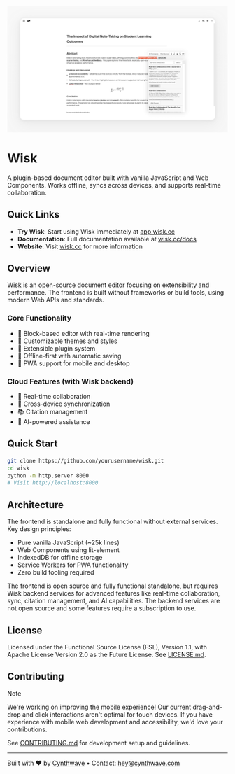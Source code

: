 ![Wisk](/a7/screencap.png)

# Wisk

A plugin-based document editor built with vanilla JavaScript and Web Components. Works offline, syncs across devices, and supports real-time collaboration.

## Quick Links

- **Try Wisk**: Start using Wisk immediately at [app.wisk.cc](https://app.wisk.cc)
- **Documentation**: Full documentation available at [wisk.cc/docs](https://wisk.cc/docs)
- **Website**: Visit [wisk.cc](https://wisk.cc) for more information

## Overview

Wisk is an open-source document editor focusing on extensibility and performance. The frontend is built without frameworks or build tools, using modern Web APIs and standards.

### Core Functionality

- 📝 Block-based editor with real-time rendering
- 🎨 Customizable themes and styles
- 🔌 Extensible plugin system
- 💾 Offline-first with automatic saving
- 📱 PWA support for mobile and desktop

### Cloud Features (with Wisk backend)

- 🤝 Real-time collaboration
- 🔄 Cross-device synchronization
- 📚 Citation management
- 🤖 AI-powered assistance

## Quick Start

```bash
git clone https://github.com/yourusername/wisk.git
cd wisk
python -m http.server 8000
# Visit http://localhost:8000
```

## Architecture

The frontend is standalone and fully functional without external services. Key design principles:

- Pure vanilla JavaScript (~25k lines)
- Web Components using lit-element
- IndexedDB for offline storage
- Service Workers for PWA functionality
- Zero build tooling required

The frontend is open source and fully functional standalone, but requires Wisk backend services for advanced features like real-time collaboration, sync, citation management, and AI capabilities. The backend services are not open source and some features require a subscription to use.

## License

Licensed under the Functional Source License (FSL), Version 1.1, with Apache License Version 2.0 as the Future License. See [LICENSE.md](LICENSE.md).

## Contributing

> [!NOTE]
> We're working on improving the mobile experience! Our current drag-and-drop and click interactions aren't optimal for touch devices. If you have experience with mobile web development and accessibility, we'd love your contributions.

See [CONTRIBUTING.md](CONTRIBUTING.md) for development setup and guidelines.

---

Built with ❤️ by [Cynthwave](https://cynthwave.com) • Contact: hey@cynthwave.com
